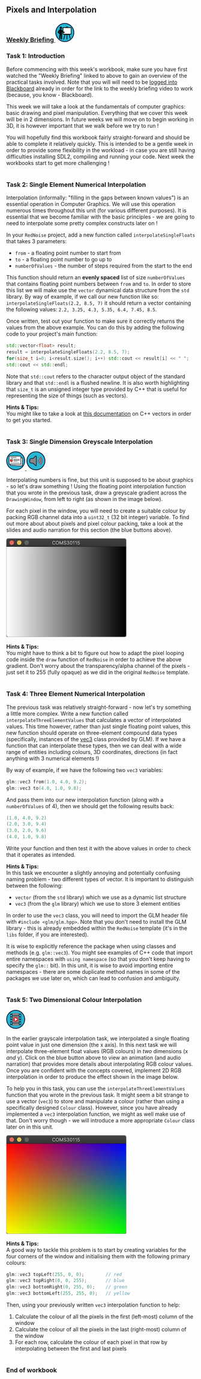 ## Pixels and Interpolation
### <a href="https://www.ole.bris.ac.uk/webapps/blackboard/content/launchLink.jsp?course_id=_260093_1&tool_id=_5824_1&tool_type=TOOL&mode=cpview&mode=reset" target="_blank"> Weekly Briefing ![](../../resources/icons/briefing.png) </a>
### Task 1: Introduction


Before commencing with this week's workbook, make sure you have first watched the "Weekly Briefing" linked to above to gain an overview of the practical tasks involved. Note that you will will need to be <a href="https://www.ole.bris.ac.uk/auth-saml/saml/login?apId=_183_1&amp;redirectUrl=https%3A%2F%2Fwww.ole.bris.ac.uk" target="_blank">logged into Blackboard</a> already in order for the link to the weekly briefing video to work (because, you know - Blackboard).

This week we will take a look at the fundamentals of computer graphics: basic drawing and pixel manipulation. Everything that we cover this week will be in 2 dimensions. In future weeks we will move on to begin working in 3D, it is however important that we walk before we try to run !

You will hopefully find this workbook fairly straight-forward and should be able to complete it relatively quickly. This is intended to be a gentle week in order to provide some flexibility in the workload - in case you are still having difficulties installing SDL2, compiling and running your code. Next week the workbooks start to get more challenging !  


# 
### Task 2: Single Element Numerical Interpolation


Interpolation (informally: "filling in the gaps between known values") is an essential operation in Computer Graphics. We will use this operation numerous times throughout this unit (for various different purposes). It is essential that we become familiar with the basic principles - we are going to need to interpolate some pretty complex constructs later on !

In your `RedNoise` project, add a new function called `interpolateSingleFloats` that takes 3 parameters:
- `from` - a floating point number to start from
- `to` - a floating point number to go up to
- `numberOfValues` - the number of steps required from the start to the end

This function should return an **evenly spaced** list of size `numberOfValues` that contains floating point numbers between `from` and `to`. In order to store this list we will make use the `vector` dynamical data structure from the `std` library. By way of example, if we call our new function like so: `interpolateSingleFloats(2.2, 8.5, 7)` it should return a vector containing the following values: `2.2, 3.25, 4.3, 5.35, 6.4, 7.45, 8.5`.

Once written, test out your function to make sure it correctly returns the values from the above example. You can do this by adding the following code to your project's main function:

``` cpp
std::vector<float> result;
result = interpolateSingleFloats(2.2, 8.5, 7);
for(size_t i=0; i<result.size(); i++) std::cout << result[i] << " ";
std::cout << std::endl;
```

Note that `std::cout` refers to the character output object of the standard library and that `std::endl` is a flushed newline. It is also worth highlighting that `size_t` is an unsigned integer type provided by C++ that is useful for representing the size of things (such as vectors).  


**Hints & Tips:**  
You might like to take a look at 
<a href="https://www.tutorialspoint.com/cpp_standard_library/cpp_vector_push_back.htm" target="_blank">this documentation</a> on C++ vectors in order to get you started.  


# 
### Task 3: Single Dimension Greyscale Interpolation
 <a href='03%20Single%20Dimension%20Greyscale%20Interpolation/slides/segment-1.pdf' target='_blank'> ![](../../resources/icons/slides.png) </a> <a href='03%20Single%20Dimension%20Greyscale%20Interpolation/audio/segment-1.mp4' target='_blank'> ![](../../resources/icons/audio.png) </a>

Interpolating numbers is fine, but this unit is supposed to be about graphics - so let's draw something ! Using the floating point interpolation function that you wrote in the previous task, draw a greyscale gradient across the `DrawingWindow`, from left to right (as shown in the image below). 

For each pixel in the window, you will need to create a suitable colour by packing RGB channel data into a `uint32_t` (32 bit integer) variable. To find out more about about pixels and pixel colour packing, take a look at the slides and audio narration for this section (the blue buttons above).  


![](03%20Single%20Dimension%20Greyscale%20Interpolation/images/grey-scale.jpg)

**Hints & Tips:**  
You might have to think a bit to figure out how to adapt the pixel looping code inside the `draw` function of `RedNoise` in order to achieve the above gradient. Don't worry about the transparency/alpha channel of the pixels - just set it to 255 (fully opaque) as we did in the original `RedNoise` template.  


# 
### Task 4: Three Element Numerical Interpolation


The previous task was relatively straight-forward - now let's try something a little more complex.
Write a new function called `interpolateThreeElementValues` that calculates a vector of interpolated values. This time however, rather than just single floating point values, this new function should operate on three-element compound data types (specifically, instances of the <a href="https://en.wikibooks.org/wiki/GLSL_Programming/Vector_and_Matrix_Operations" target="_blank">vec3</a> class provided by GLM). If we have a function that can interpolate these types, then we can deal with a wide range of entities including colours, 3D coordinates, directions (in fact anything with 3 numerical elements !)

By way of example, if we have the following two `vec3` variables:
``` cpp
glm::vec3 from(1.0, 4.0, 9.2);
glm::vec3 to(4.0, 1.0, 9.8);
```
And pass them into our new interpolation function (along with a `numberOfValues` of 4), then we should get the following results back:

``` cpp
(1.0, 4.0, 9.2)
(2.0, 3.0, 9.4)
(3.0, 2.0, 9.6)
(4.0, 1.0, 9.8)
```

Write your function and then test it with the above values in order to check that it operates as intended.  


**Hints & Tips:**  
In this task we encounter a slightly annoying and potentially confusing naming problem - two different types of vector. It is important to distinguish between the following:
- `vector` (from the `std` library) which we use as a dynamic list structure
- `vec3` (from the `glm` library) which we use to store 3 element entities

In order to use the `vec3` class, you will need to import the GLM header file with `#include <glm/glm.hpp>`. Note that you don't need to install the GLM library - this is already embedded within the `RedNoise` template (it's in the `libs` folder, if you are interested).

It is wise to explicitly reference the package when using classes and methods (e.g. `glm::vec3`). You might see examples of C++ code that import entire namespaces with `using namespace` (so that you don't keep having to specify the `glm::` bit). In this unit, it is wise to avoid importing entire namespaces - there are some duplicate method names in some of the packages we use later on, which can lead to confusion and ambiguity.  


# 
### Task 5: Two Dimensional Colour Interpolation
 <a href='05%20Two%20Dimensional%20Colour%20Interpolation/animation/segment-1.mp4' target='_blank'> ![](../../resources/icons/animation.png) </a>

In the earlier grayscale interpolation task, we interpolated a single floating point value in just one dimension (the x axis). In this next task we will interpolate three-element float values (RGB colours) in _two_ dimensions (x _and_ y). Click on the blue button above to view an animation (and audio narration) that provides more details about interpolating RGB colour values. Once you are confident with the concepts covered, implement 2D RGB interpolation in order to produce the effect shown in the image below. 

To help you in this task, you can use the `interpolateThreeElementValues` function that you wrote in the previous task. It might seem a bit strange to use a vector (`vec3`) to store and manipulate a colour (rather than using a specifically designed `Colour` class). However, since you have already implemented a `vec3` interpolation function, we might as well make use of that. Don't worry though - we will introduce a more appropriate `Colour` class later on in this unit.
  


![](05%20Two%20Dimensional%20Colour%20Interpolation/images/colour-spectrum.jpg)

**Hints & Tips:**  
A good way to tackle this problem is to start by creating variables for the four corners of the window and initialising them with the following primary colours:

``` cpp
glm::vec3 topLeft(255, 0, 0);        // red 
glm::vec3 topRight(0, 0, 255);       // blue 
glm::vec3 bottomRight(0, 255, 0);    // green 
glm::vec3 bottomLeft(255, 255, 0);   // yellow
```

Then, using your previously written `vec3` interpolation function to help:
1. Calculate the colour of all the pixels in the first (left-most) column of the window
2. Calculate the colour of all the pixels in the last (right-most) column of the window
3. For each row, calculate the colour of each pixel in that row by interpolating between the first and last pixels  


# 
### End of workbook
